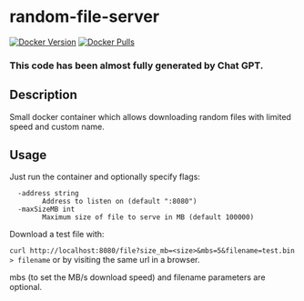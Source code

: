# random-file-server

[![Docker Version](https://img.shields.io/docker/v/bunetz/random-file-server?sort=date)](https://hub.docker.com/r/bunetz/random-file-server)
[![Docker Pulls](https://img.shields.io/docker/pulls/bunetz/random-file-server)](https://hub.docker.com/r/bunetz/random-file-server)

### **This code has been almost fully generated by Chat GPT.**
## Description
Small docker container which allows downloading random files with limited speed and custom name.

## Usage
Just run the container and optionally specify flags:
```
  -address string
        Address to listen on (default ":8080")
  -maxSizeMB int
        Maximum size of file to serve in MB (default 100000)
```

Download a test file with:

`curl http://localhost:8080/file?size_mb=<size>&mbs=5&filename=test.bin > filename` or by visiting the same url in a browser.

mbs (to set the MB/s download speed) and filename parameters are optional.
